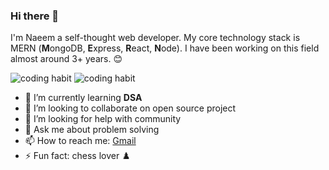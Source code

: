 ### Hi there 👋
I'm Naeem a self-thought web developer. My core technology stack is MERN (**M**ongoDB, **E**xpress, **R**eact, **N**ode). I have been working on this field almost around 3+ years. :blush:

![coding habit](https://gist.githubusercontent.com/patevs/b007a0e98fb216438d4cbf559fac4166/raw/88f20c9d749d756be63f22b09f3c4ac570bc5101/programming.gif#gh-light-mode-only)
![coding habit](https://i.pinimg.com/originals/e4/26/70/e426702edf874b181aced1e2fa5c6cde.gif#gh-dark-mode-only)


- 🌱 I’m currently learning **DSA**
- 👯 I’m looking to collaborate on open source project
- 🤔 I’m looking for help with community
- 💬 Ask me about problem solving
- 📫 How to reach me: [Gmail](mailto:naeemhasan252@gmail.com)
- ⚡ Fun fact: chess lover :chess_pawn:

<!--
**naeem252/naeem252** is a ✨ _special_ ✨ repository because its `README.md` (this file) appears on your GitHub profile.

Here are some ideas to get you started:

- 🔭 I’m currently working on ...
- 🌱 I’m currently learning ...
- 👯 I’m looking to collaborate on ...
- 🤔 I’m looking for help with ...
- 💬 Ask me about ...
- 📫 How to reach me: ...
- 😄 Pronouns: ...
- ⚡ Fun fact: ...
-->
